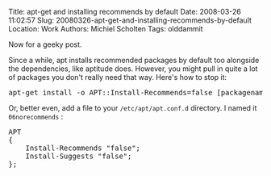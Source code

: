 Title: apt-get and installing recommends by default
Date: 2008-03-26 11:02:57
Slug: 20080326-apt-get-and-installing-recommends-by-default
Location: Work
Authors: Michiel Scholten
Tags: olddammit

<p>Now for a geeky post.</p>

<p>Since a while, apt installs recommended packages by default too alongside the dependencies, like aptitude does. However, you might pull in quite a lot of packages you don't really need that way. Here's how to stop it:</p>

<pre>apt-get install -o APT::Install-Recommends=false [packagename you want to install]</pre>

<p>Or, better even, add a file to your <code>/etc/apt/apt.conf.d</code> directory. I named it <code>06norecommends</code> :</p>

<pre>
APT
{
	Install-Recommends "false";
	Install-Suggests "false";
};
</pre>